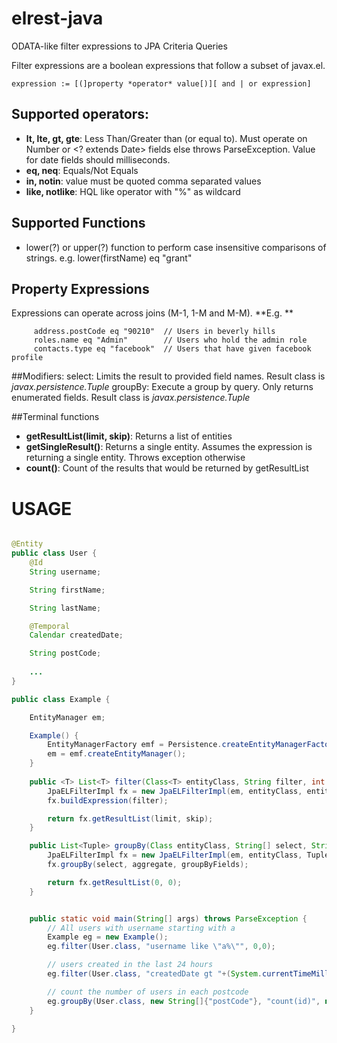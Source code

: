# elrest-java
ODATA-like filter expressions to JPA Criteria Queries

Filter expressions are a boolean expressions that follow a subset of javax.el.
```
expression := [(]property *operator* value[)][ and | or expression]
```

## Supported operators:
* **lt, lte, gt, gte**: Less Than/Greater than (or equal to). Must operate on Number or <? extends Date> fields else throws ParseException. Value for date fields should milliseconds.
* **eq, neq**: Equals/Not Equals
* **in, notin**: value must be quoted comma separated values
* **like, notlike**: HQL like operator with "%" as wildcard


## Supported Functions
* lower(?) or upper(?) function to perform case insensitive comparisons of strings. e.g. lower(firstName) eq "grant"

## Property Expressions
Expressions can operate across joins (M-1, 1-M and M-M). 
**E.g. **
```
     address.postCode eq "90210"  // Users in beverly hills
     roles.name eq "Admin"        // Users who hold the admin role
     contacts.type eq "facebook"  // Users that have given facebook profile
```

##Modifiers:
select: Limits the result to provided field names. Result class is *javax.persistence.Tuple*
groupBy: Execute a group by query. Only returns enumerated fields. Result class is *javax.persistence.Tuple*


##Terminal functions
* **getResultList(limit, skip)**: Returns a list of entities
* **getSingleResult()**: Returns a single entity. Assumes the expression is returning a single entity. Throws exception otherwise
* **count()**: Count of the results that would be returned by getResultList


# USAGE
```java

@Entity
public class User {
	@Id
	String username;

	String firstName;

	String lastName;

	@Temporal
	Calendar createdDate;

	String postCode;
	
	...
}

public class Example {

	EntityManager em;

	Example() {
		EntityManagerFactory emf = Persistence.createEntityManagerFactory("default");
		em = emf.createEntityManager();
	}
	
	public <T> List<T> filter(Class<T> entityClass, String filter, int limit, int skip) throws ParseException {
		JpaELFilterImpl fx = new JpaELFilterImpl(em, entityClass, entityClass);
		fx.buildExpression(filter);

		return fx.getResultList(limit, skip);
	}

	public List<Tuple> groupBy(Class entityClass, String[] select, String aggregate, String[] groupByFields) {
		JpaELFilterImpl fx = new JpaELFilterImpl(em, entityClass, Tuple.class);
		fx.groupBy(select, aggregate, groupByFields);

		return fx.getResultList(0, 0);
	}


	public static void main(String[] args) throws ParseException {
		// All users with username starting with a
		Example eg = new Example();
		eg.filter(User.class, "username like \"a%\"", 0,0);

		// users created in the last 24 hours
		eg.filter(User.class, "createdDate gt "+(System.currentTimeMillis() - 24*60*60*1000), 0, 0);

		// count the number of users in each postcode
		eg.groupBy(User.class, new String[]{"postCode"}, "count(id)", new String[]{"postCode"});
	}

}

```